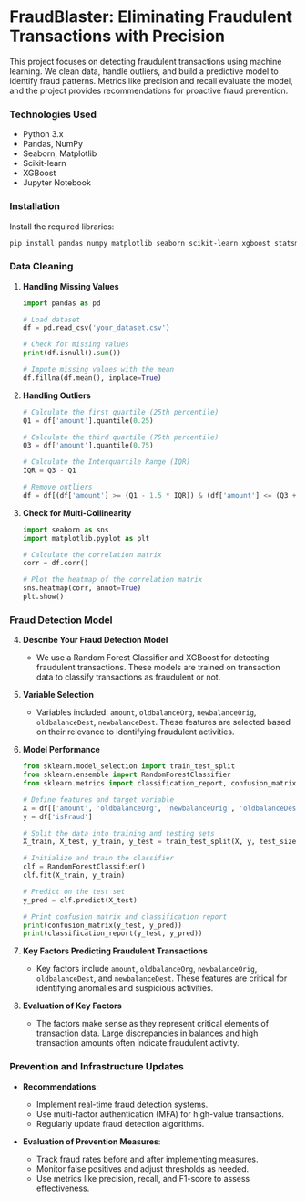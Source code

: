 # FraudBlaster: Eliminating Fraudulent Transactions with Precision

This project focuses on detecting fraudulent transactions using machine learning. We clean data, handle outliers, and build a predictive model to identify fraud patterns. Metrics like precision and recall evaluate the model, and the project provides recommendations for proactive fraud prevention.

### Technologies Used
- Python 3.x
- Pandas, NumPy
- Seaborn, Matplotlib
- Scikit-learn
- XGBoost
- Jupyter Notebook
  
### Installation
Install the required libraries:
```bash
pip install pandas numpy matplotlib seaborn scikit-learn xgboost statsmodels
```

### Data Cleaning
1. **Handling Missing Values**
   ```python
   import pandas as pd

   # Load dataset
   df = pd.read_csv('your_dataset.csv')

   # Check for missing values
   print(df.isnull().sum())

   # Impute missing values with the mean
   df.fillna(df.mean(), inplace=True)
   ```

2. **Handling Outliers**
   ```python
   # Calculate the first quartile (25th percentile)
   Q1 = df['amount'].quantile(0.25)

   # Calculate the third quartile (75th percentile)
   Q3 = df['amount'].quantile(0.75)

   # Calculate the Interquartile Range (IQR)
   IQR = Q3 - Q1

   # Remove outliers
   df = df[(df['amount'] >= (Q1 - 1.5 * IQR)) & (df['amount'] <= (Q3 + 1.5 * IQR))]
   ```

3. **Check for Multi-Collinearity**
   ```python
   import seaborn as sns
   import matplotlib.pyplot as plt

   # Calculate the correlation matrix
   corr = df.corr()

   # Plot the heatmap of the correlation matrix
   sns.heatmap(corr, annot=True)
   plt.show()
   ```

### Fraud Detection Model
4. **Describe Your Fraud Detection Model**
   - We use a Random Forest Classifier and XGBoost for detecting fraudulent transactions. These models are trained on transaction data to classify transactions as fraudulent or not.

5. **Variable Selection**
   - Variables included: `amount`, `oldbalanceOrg`, `newbalanceOrig`, `oldbalanceDest`, `newbalanceDest`. These features are selected based on their relevance to identifying fraudulent activities.

6. **Model Performance**
   ```python
   from sklearn.model_selection import train_test_split
   from sklearn.ensemble import RandomForestClassifier
   from sklearn.metrics import classification_report, confusion_matrix

   # Define features and target variable
   X = df[['amount', 'oldbalanceOrg', 'newbalanceOrig', 'oldbalanceDest', 'newbalanceDest']]
   y = df['isFraud']

   # Split the data into training and testing sets
   X_train, X_test, y_train, y_test = train_test_split(X, y, test_size=0.3, random_state=42)

   # Initialize and train the classifier
   clf = RandomForestClassifier()
   clf.fit(X_train, y_train)

   # Predict on the test set
   y_pred = clf.predict(X_test)

   # Print confusion matrix and classification report
   print(confusion_matrix(y_test, y_pred))
   print(classification_report(y_test, y_pred))
   ```

7. **Key Factors Predicting Fraudulent Transactions**
   - Key factors include `amount`, `oldbalanceOrg`, `newbalanceOrig`, `oldbalanceDest`, and `newbalanceDest`. These features are critical for identifying anomalies and suspicious activities.

8. **Evaluation of Key Factors**
   - The factors make sense as they represent critical elements of transaction data. Large discrepancies in balances and high transaction amounts often indicate fraudulent activity.

### Prevention and Infrastructure Updates
- **Recommendations**:
  - Implement real-time fraud detection systems.
  - Use multi-factor authentication (MFA) for high-value transactions.
  - Regularly update fraud detection algorithms.

- **Evaluation of Prevention Measures**:
  - Track fraud rates before and after implementing measures.
  - Monitor false positives and adjust thresholds as needed.
  - Use metrics like precision, recall, and F1-score to assess effectiveness.

